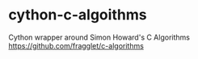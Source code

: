 # cython-c-algoithms
Cython wrapper around Simon Howard's C Algorithms https://github.com/fragglet/c-algorithms

